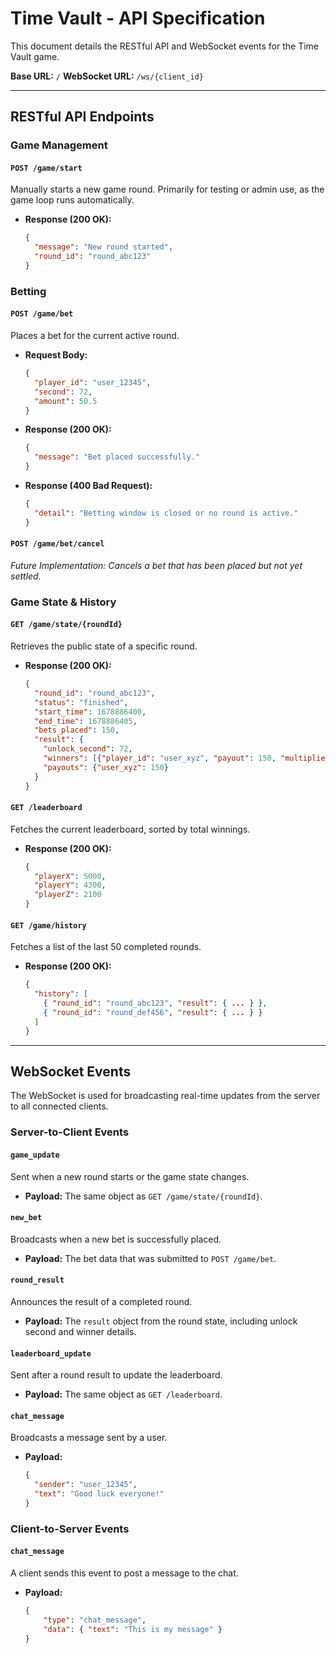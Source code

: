 # Time Vault - API Specification

This document details the RESTful API and WebSocket events for the Time Vault game.

**Base URL:** `/`
**WebSocket URL:** `/ws/{client_id}`

---

## RESTful API Endpoints

### Game Management

#### `POST /game/start`
Manually starts a new game round. Primarily for testing or admin use, as the game loop runs automatically.

-   **Response (200 OK):**
    ```json
    {
      "message": "New round started",
      "round_id": "round_abc123"
    }
    ```

### Betting

#### `POST /game/bet`
Places a bet for the current active round.

-   **Request Body:**
    ```json
    {
      "player_id": "user_12345",
      "second": 72,
      "amount": 50.5
    }
    ```
-   **Response (200 OK):**
    ```json
    {
      "message": "Bet placed successfully."
    }
    ```
-   **Response (400 Bad Request):**
    ```json
    {
      "detail": "Betting window is closed or no round is active."
    }
    ```

#### `POST /game/bet/cancel`
*Future Implementation: Cancels a bet that has been placed but not yet settled.*

### Game State & History

#### `GET /game/state/{roundId}`
Retrieves the public state of a specific round.

-   **Response (200 OK):**
    ```json
    {
      "round_id": "round_abc123",
      "status": "finished",
      "start_time": 1678886400,
      "end_time": 1678886405,
      "bets_placed": 150,
      "result": {
        "unlock_second": 72,
        "winners": [{"player_id": "user_xyz", "payout": 150, "multiplier": 3.0}],
        "payouts": {"user_xyz": 150}
      }
    }
    ```

#### `GET /leaderboard`
Fetches the current leaderboard, sorted by total winnings.

-   **Response (200 OK):**
    ```json
    {
      "playerX": 5000,
      "playerY": 4300,
      "playerZ": 2100
    }
    ```

#### `GET /game/history`
Fetches a list of the last 50 completed rounds.

-   **Response (200 OK):**
    ```json
    {
      "history": [
        { "round_id": "round_abc123", "result": { ... } },
        { "round_id": "round_def456", "result": { ... } }
      ]
    }
    ```

---

## WebSocket Events

The WebSocket is used for broadcasting real-time updates from the server to all connected clients.

### Server-to-Client Events

#### `game_update`
Sent when a new round starts or the game state changes.
-   **Payload:** The same object as `GET /game/state/{roundId}`.

#### `new_bet`
Broadcasts when a new bet is successfully placed.
-   **Payload:** The bet data that was submitted to `POST /game/bet`.

#### `round_result`
Announces the result of a completed round.
-   **Payload:** The `result` object from the round state, including unlock second and winner details.

#### `leaderboard_update`
Sent after a round result to update the leaderboard.
-   **Payload:** The same object as `GET /leaderboard`.

#### `chat_message`
Broadcasts a message sent by a user.
-   **Payload:**
    ```json
    {
      "sender": "user_12345",
      "text": "Good luck everyone!"
    }
    ```

### Client-to-Server Events

#### `chat_message`
A client sends this event to post a message to the chat.
-   **Payload:**
    ```json
    {
        "type": "chat_message",
        "data": { "text": "This is my message" }
    }
    ```